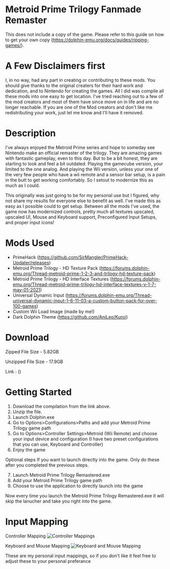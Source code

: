 # Metroid Prime Trilogy Fanmade Remaster

This does not include a copy of the game. Please refer to this guide on how to get your own copy (https://dolphin-emu.org/docs/guides/ripping-games/).

# A Few Disclaimers first
I, in no way, had any part in creating or contributing to these mods. You should give thanks to the original creaters for their hard work and dedication, and to Nintendo for creating the games. All I did was compile all these mods into one easy to get location.
I've tried reaching out to a few of the mod creators and most of them have since move on in life and are no longer reachable. 
If you are one of the Mod creators and don't like me redistributing your work, just let me know and I'll have it removed.


# Description
I've always enjoyed the Metroid Prime series and hope to someday see Nintendo make an official remaster of the trilogy. They are amazing games with fantastic gameplay, even to this day. But to be a bit honest, they are starting to look and feel a bit outdated. Playing the gamecube version, your limited to the one analog. And playing the Wii version, unless your one of the very few people who have a wii remote and a sensor bar setup, is a pain in the butt to get working comfortably. So I setout to modernize this as much as I could.

This originally was just going to be for my personal use but I figured, why not share my results for everyone else to benefit as well. I've made this as easy as I possible could to get setup. Between all the mods I've used, the game now has modernized controls, pretty much all textures upscaled, upscaled UI, Mouse and Keyboard support, Preconfigured Input Setups, and proper input icons! 


# Mods Used

* PrimeHack (https://github.com/SirMangler/PrimeHack-Updater/releases)
* Metroid Prime Trilogy - HD Texture Pack (https://forums.dolphin-emu.org/Thread-metroid-prime-1-2-3-and-trilogy-hd-texture-pack)
* Metroid Prime Trilogy - HD Interface Textures (https://forums.dolphin-emu.org/Thread-metroid-prime-trilogy-hd-interface-textures-v-1-7-may-01-2021)
* Universal Dynamic Input (https://forums.dolphin-emu.org/Thread-universal-dynamic-input-1-6-11-03-a-custom-button-pack-for-over-100-games)
* Custom Wii Load Image (made by me!)
* Dark Dolphin Theme (https://github.com/AniLeo/Kuroi)


# Download
Zipped File Size - 5.82GB

Unzipped File Size - 17.9GB

Link : ()


# Getting Started
1.  Download the compilation from the link above.
2.  Unzip the file.
3.  Launch Dolphin.exe
4.  Go to Options>Configurations>Paths and add your Metroid Prime Trilogy game path
5.  Go to Options>Controller Settings>Metroid (Wii Remote) and choose your input device and configuration (I have two preset configurations that you can use, Keyboard and Controller)
6.  Enjoy the game

Optional steps If you want to launch directly into the game. Only do these after you completed the previous steps.

7.  Launch Metroid Prime Trilogy Remastered.exe
8.  Add your Metroid Prime Trilogy game path
9.  Choose to use the application to directly launch into the game

Now every time you launch the Metroid Prime Trilogy Remastered.exe it will skip the lanucher and take you right into the game.



# Input Mapping

Controller Mapping
![Controller Mappings](https://user-images.githubusercontent.com/92264755/148947648-b6bcb23b-d001-4ac1-af6e-281a5a67fa81.png)

Keyboard and Mouse Mapping
![Keyboard and Mouse Mapping](https://user-images.githubusercontent.com/92264755/148947662-c3032c50-46fb-4ffe-91d5-58e1329dbeba.jpg)

These are my personal input mappings, so if you don't like it feel free to adjust these to your personal preferance
